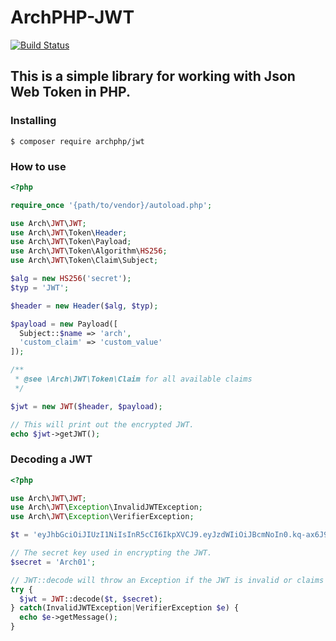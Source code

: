 # ArchPHP-JWT
[![Build Status](https://travis-ci.org/GyanendroKh/ArchPHP-JWT.svg?branch=master)](https://travis-ci.org/GyanendroKh/ArchPHP-JWT)   

This is a simple library for working with Json Web Token in PHP.   
---

### Installing
```
$ composer require archphp/jwt
```

### How to use
```php
<?php

require_once '{path/to/vendor}/autoload.php';

use Arch\JWT\JWT;
use Arch\JWT\Token\Header;
use Arch\JWT\Token\Payload;
use Arch\JWT\Token\Algorithm\HS256;
use Arch\JWT\Token\Claim\Subject;

$alg = new HS256('secret');
$typ = 'JWT';

$header = new Header($alg, $typ);

$payload = new Payload([
  Subject::$name => 'arch',
  'custom_claim' => 'custom_value'
]);

/**
 * @see \Arch\JWT\Token\Claim for all available claims
 */

$jwt = new JWT($header, $payload);

// This will print out the encrypted JWT.
echo $jwt->getJWT();
```

### Decoding a JWT
```php
<?php

use Arch\JWT\JWT;
use Arch\JWT\Exception\InvalidJWTException;
use Arch\JWT\Exception\VerifierException;

$t = 'eyJhbGciOiJIUzI1NiIsInR5cCI6IkpXVCJ9.eyJzdWIiOiJBcmNoIn0.kq-ax6J9QPjDcT9Gx4ZPwP-L-FBY_rnEE5i_2ec2X7o';

// The secret key used in encrypting the JWT.
$secret = 'Arch01';

// JWT::decode will throw an Exception if the JWT is invalid or claims are not verified.
try {
  $jwt = JWT::decode($t, $secret);
} catch(InvalidJWTException|VerifierException $e) {
  echo $e->getMessage();
}

```
